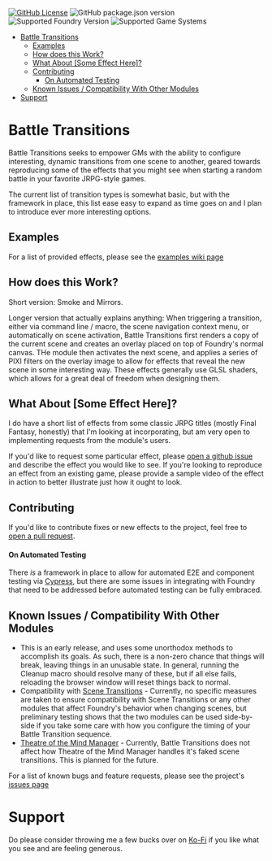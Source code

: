[![GitHub License](https://img.shields.io/github/license/Unarekin/FoundryVTT-Module-Template)](https://raw.githubusercontent.com/Unarekin/FoundryVTT-Battle-Transitions/refs/heads/master/LICENSE?token=GHSAT0AAAAAACYQQTQK6ODLNX6QMRS6G7GWZY22EZQ)
![GitHub package.json version](https://img.shields.io/github/package-json/v/Unarekin/FoundryVTT-Module-Template)
![Supported Foundry Version](https://img.shields.io/endpoint?url=https%3A%2F%2Ffoundryshields.com%2Fversion%3Fstyle%3Dflat%26url%3Dhttps%3A%2F%2Fgithub.com%2FUnarekin%2FFoundryVTT-Battle-Transitions%2Freleases%2Flatest%2Fdownload%2Fmodule.json)
![Supported Game Systems](https://img.shields.io/endpoint?url=https%3A%2F%2Ffoundryshields.com%2Fsystem%3FnameType%3Dfull%26showVersion%3D1%26style%3Dflat%26url%3Dhttps%3A%2F%2Fgithub.com%2FUnarekin%2FFoundryVTT-Battle-Transitions%2Freleases%2Flatest%2Fdownload%2Fmodule.json)


- [Battle Transitions](#battle-transitions)
  - [Examples](#examples)
  - [How does this Work?](#how-does-this-work)
  - [What About \[Some Effect Here\]?](#what-about-some-effect-here)
  - [Contributing](#contributing)
      - [On Automated Testing](#on-automated-testing)
  - [Known Issues / Compatibility With Other Modules](#known-issues--compatibility-with-other-modules)
- [Support](#support)


# Battle Transitions
Battle Transitions seeks to empower GMs with the ability to configure interesting, dynamic transitions from one scene to another, geared towards reproducing some of the effects that you might see when starting a random battle in your favorite JRPG-style games.

The current list of transition types is somewhat basic, but with the framework in place, this list ease easy to expand as time goes on and I plan to introduce ever more interesting options.

## Examples
For a list of provided effects, please see the [examples wiki page](https://github.com/Unarekin/FoundryVTT-Battle-Transitions/wiki/Examples)

## How does this Work?
Short version: Smoke and Mirrors.

Longer version that actually explains anything:  When triggering a transition, either via command line / macro, the scene navigation context menu, or automatically on scene activation, Battle Transitions first renders a copy of the current scene and creates an overlay placed on top of Foundry's normal canvas.  THe module then activates the next scene, and applies a series of PIXI filters on the overlay image to allow for effects that reveal the new scene in some interesting way.  These effects generally use GLSL shaders, which allows for a great deal of freedom when designing them.

## What About [Some Effect Here]?
I do have a short list of effects from some classic JRPG titles (mostly Final Fantasy, honestly) that I'm looking at incorporating, but am very open to implementing requests from the module's users.

If you'd like to request some particular effect, please [open a github issue](https://github.com/Unarekin/FoundryVTT-Battle-Transitions/issues/new) and describe the effect you would like to see.  If you're looking to reproduce an effect from an existing game, please provide a sample video of the effect in action to better illustrate just how it ought to look.

## Contributing
If you'd like to contribute fixes or new effects to the project, feel free to [open a pull request](https://github.com/Unarekin/FoundryVTT-Battle-Transitions/compare).

#### On Automated Testing
There *is* a framework in place to allow for automated E2E and component testing via [Cypress](https://www.cypress.io/), but there are some issues in integrating with Foundry that need to be addressed before automated testing can be fully embraced.


## Known Issues / Compatibility With Other Modules
- This is an early release, and uses some unorthodox methods to accomplish its goals.  As such, there is a non-zero chance that things will break, leaving things in an unusable state.  In general, running the Cleanup macro should resolve many of these, but if all else fails, reloading the browser window will reset things back to normal.
- Compatibility with [Scene Transitions](https://foundryvtt.com/packages/scene-transitions/) - Currently, no specific measures are taken to ensure compatibility with Scene Transitions or any other modules that affect Foundry's behavior when changing scenes, but preliminary testing shows that the two modules can be used side-by-side if you take some care with how you configure the timing of your Battle Transition sequence.
- [Theatre of the Mind Manager](https://foundryvtt.com/packages/totm-manager#:~:text=TotM%20Manager%20is%20designed%20to,between%20images%20on%20a%20tile) - Currently, Battle Transitions does not affect how Theatre of the Mind Manager handles it's faked scene transitions.  This is planned for the future.

For a list of known bugs and feature requests, please see the project's [issues page](https://github.com/Unarekin/FoundryVTT-Battle-Transitions/issues)

# Support
Do please consider throwing me a few bucks over on [Ko-Fi](https://ko-fi.com/unarekin) if you like what you see and are feeling generous.
